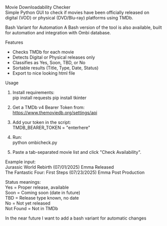 Movie Downloadability Checker  
Simple Python GUI to check if movies have been officially released on digital (VOD) or physical (DVD/Blu-ray) platforms using TMDb.  

Bash Variant for Automation
A Bash version of the tool is also available, built for automation and integration with Ombi database.  

Features  
- Checks TMDb for each movie  
- Detects Digital or Physical releases only  
- Classifies as Yes, Soon, TBD, or No  
- Sortable results (Title, Type, Date, Status)
- Export to nice looking html file  

Usage  
1. Install requirements:  
   pip install requests
   pip install tkinter  

3. Get a TMDb v4 Bearer Token from:  
   https://www.themoviedb.org/settings/api  

4. Add your token in the script:  
   TMDB_BEARER_TOKEN = "enterhere"  

5. Run:  
   python ombicheck.py 

6. Paste a tab-separated movie list and click "Check Availability".  

Example input:  
Jurassic World Rebirth (07/01/2025)	Emma	Released  
The Fantastic Four: First Steps (07/23/2025)	Emma	Post Production  

Status meanings:  
Yes    = Proper release, available  
Soon   = Coming soon (date in future)  
TBD    = Release type known, no date  
No     = Not yet released  
Not Found = Not in TMDb  

In the near future I want to add a bash variant for automatic changes
